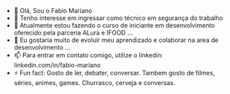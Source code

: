 - 👋 Olá, Sou o Fabio Mariano
- 👀 Tenho interesse em ingressar como técnico em segurança do trabalho 
- 🌱 Atualmente estou fazendo o curso de iniciante em desenvolvimento oferecido pela parceria ALura e IFOOD ...
- 💞️ Eu gostaria muito de evoluir meu aprendizado e colaborar na area de desenvolvimento ...
- 📫 Para entrar em contato comigo, utilize o linkedin: linkedin.com/in/fabio-mariano
- ⚡ Fun fact: Gosto de ler, debater, conversar. Tambem gosto de filmes, séries, animes, games. Churrasco, cerveja e conversas.

<!---
Fabiohmarian/Fabiohmarian is a ✨ special ✨ repository because its `README.md` (this file) appears on your GitHub profile.
You can click the Preview link to take a look at your changes.
--->

